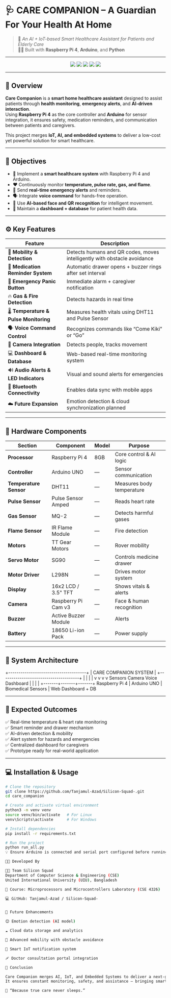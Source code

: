 # 🩺 CARE COMPANION – A Guardian For Your Health At Home

> 🚀 *An AI + IoT-based Smart Healthcare Assistant for Patients and Elderly Care*  
> 👨‍⚕️ Built with **Raspberry Pi 4**, **Arduino**, and **Python**

---

<p align="center">
  <img src="https://img.shields.io/badge/Platform-Raspberry%20Pi%204-red?logo=raspberrypi&logoColor=white" />
  <img src="https://img.shields.io/badge/Language-Python%203.10-blue?logo=python&logoColor=white" />
  <img src="https://img.shields.io/badge/Framework-Flask-green?logo=flask" />
  <img src="https://img.shields.io/badge/Hardware-Arduino-orange?logo=arduino&logoColor=white" />
  <img src="https://img.shields.io/badge/Status-Prototype%20Completed-success?style=flat-square" />
</p>

---

## 🌟 Overview

**Care Companion** is a **smart home healthcare assistant** designed to assist patients through **health monitoring**, **emergency alerts**, and **AI-driven interaction**.  
Using **Raspberry Pi 4** as the core controller and **Arduino** for sensor integration, it ensures safety, medication reminders, and communication between patients and caregivers.

This project merges **IoT, AI, and embedded systems** to deliver a low-cost yet powerful solution for smart healthcare.

---

## 🎯 Objectives

- 🧠 Implement a **smart healthcare system** with Raspberry Pi 4 and Arduino.  
- ❤️ Continuously monitor **temperature, pulse rate, gas, and flame**.  
- 🚨 Send **real-time emergency alerts** and reminders.  
- 🗣 Integrate **voice command** for hands-free operation.  
- 🤖 Use **AI-based face and QR recognition** for intelligent movement.  
- 💾 Maintain a **dashboard + database** for patient health data.  

---

## ⚙️ Key Features

| Feature | Description |
|----------|-------------|
| 🦾 **Mobility & Detection** | Detects humans and QR codes, moves intelligently with obstacle avoidance |
| 💊 **Medication Reminder System** | Automatic drawer opens + buzzer rings after set interval |
| 🚨 **Emergency Panic Button** | Immediate alarm + caregiver notification |
| 🔥 **Gas & Fire Detection** | Detects hazards in real time |
| 🌡 **Temperature & Pulse Monitoring** | Measures health vitals using DHT11 and Pulse Sensor |
| 🗣 **Voice Command Control** | Recognizes commands like “Come Kiki” or “Go” |
| 📸 **Camera Integration** | Detects people, tracks movement |
| 💻 **Dashboard & Database** | Web-based real-time monitoring system |
| 🔊 **Audio Alerts & LED Indicators** | Visual and sound alerts for emergencies |
| 📱 **Bluetooth Connectivity** | Enables data sync with mobile apps |
| ☁️ **Future Expansion** | Emotion detection & cloud synchronization planned |

---

## 🧩 Hardware Components

| Section | Component | Model | Purpose |
|----------|------------|--------|----------|
| **Processor** | Raspberry Pi 4 | 8GB | Core control & AI logic |
| **Controller** | Arduino UNO | — | Sensor communication |
| **Temperature Sensor** | DHT11 | — | Measures body temperature |
| **Pulse Sensor** | Pulse Sensor Amped | — | Reads heart rate |
| **Gas Sensor** | MQ-2  | —     | Detects harmful gases |
| **Flame Sensor** | IR Flame Module | — | Fire detection |
| **Motors** | TT Gear Motors | — | Rover mobility |
| **Servo Motor** | SG90 | — | Controls medicine drawer |
| **Motor Driver** | L298N | — | Drives motor system |
| **Display** | 16x2 LCD / 3.5" TFT | — | Shows vitals & alerts |
| **Camera** | Raspberry Pi Cam v3 | — | Face & human recognition |
| **Buzzer** | Active Buzzer Module | — | Alerts |
| **Battery** | 18650 Li-ion Pack | — | Power supply |

---

## 🧠 System Architecture
   +--------------------------------------+
   |          CARE COMPANION SYSTEM       |
   +--------------------------------------+
         |       |       |       |
         v       v       v       v
    Sensors   Camera   Voice   Dashboard
         |       |       |       |
         +-------+-------+-------+
                 Raspberry Pi 4
                       |
                  Arduino UNO
                       |
               Biomedical Sensors
                       |
               Web Dashboard + DB


---

## 🧪 Expected Outcomes

✅ Real-time temperature & heart rate monitoring  
✅ Smart reminder and drawer mechanism  
✅ AI-driven detection & mobility  
✅ Alert system for hazards and emergencies  
✅ Centralized dashboard for caregivers  
✅ Prototype ready for real-world application  

---

## 💻 Installation & Usage

```bash
# Clone the repository
git clone https://github.com/Tanjamul-Azad/Silicon-Squad-.git
cd care_companion

# Create and activate virtual environment
python3 -m venv venv
source venv/bin/activate   # For Linux
venv\Scripts\activate      # For Windows

# Install dependencies
pip install -r requirements.txt

# Run the project
python run_all.py
💡 Ensure Arduino is connected and serial port configured before running.

🧑‍💻 Developed By

👨‍🎓 Team Silicon Squad
Department of Computer Science & Engineering (CSE)
United International University (UIU), Bangladesh

📘 Course: Microprocessors and Microcontrollers Laboratory (CSE 4326)

💻 GitHub: Tanjamul-Azad / Silicon-Squad-


💬 Future Enhancements

😊 Emotion detection (AI model)

☁️ Cloud data storage and analytics

🧭 Advanced mobility with obstacle avoidance

🔔 Smart IoT notification system

🩹 Doctor consultation portal integration

🏁 Conclusion

Care Companion merges AI, IoT, and Embedded Systems to deliver a next-generation healthcare solution.
It ensures constant monitoring, safety, and assistance — bringing smart healthcare to every home.

💚 “Because true care never sleeps.”
